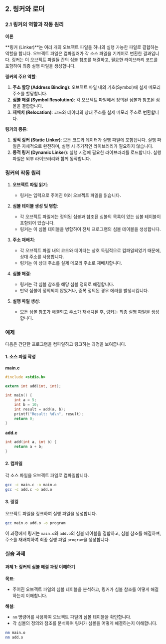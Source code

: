 ## 2. 링커와 로더

### 2.1 링커의 역할과 작동 원리

**이론**

**링커 (Linker)**는 여러 개의 오브젝트 파일을 하나의 실행 가능한 파일로 결합하는 역할을 합니다. 오브젝트 파일은 컴파일러가 각 소스 파일을 기계어로 변환한 결과입니다. 링커는 이 오브젝트 파일들 간의 심볼 참조를 해결하고, 필요한 라이브러리 코드를 포함하여 최종 실행 파일을 생성합니다.

**링커의 주요 역할**:
1. **주소 할당 (Address Binding)**: 오브젝트 파일 내의 기호(Symbol)에 실제 메모리 주소를 할당합니다.
2. **심볼 해결 (Symbol Resolution)**: 각 오브젝트 파일에서 정의된 심볼과 참조된 심볼을 결합합니다.
3. **재배치 (Relocation)**: 코드와 데이터의 상대 주소를 실제 메모리 주소로 변환합니다.

**링커의 종류**:
1. **정적 링커 (Static Linker)**: 모든 코드와 데이터가 실행 파일에 포함됩니다. 실행 파일은 자체적으로 완전하며, 실행 시 추가적인 라이브러리가 필요하지 않습니다.
2. **동적 링커 (Dynamic Linker)**: 실행 시점에 필요한 라이브러리를 로드합니다. 실행 파일은 외부 라이브러리와 함께 동작합니다.

### 링커의 작동 원리

1. **오브젝트 파일 읽기**:
   - 링커는 입력으로 주어진 여러 오브젝트 파일을 읽습니다.

2. **심볼 테이블 생성 및 병합**:
   - 각 오브젝트 파일에는 정의된 심볼과 참조된 심볼의 목록이 있는 심볼 테이블이 포함되어 있습니다.
   - 링커는 이 심볼 테이블을 병합하여 전체 프로그램의 심볼 테이블을 생성합니다.

3. **주소 재배치**:
   - 각 오브젝트 파일 내의 코드와 데이터는 상호 독립적으로 컴파일되었기 때문에, 상대 주소를 사용합니다.
   - 링커는 이 상대 주소를 실제 메모리 주소로 재배치합니다.

4. **심볼 해결**:
   - 링커는 각 심볼 참조를 해당 심볼 정의로 해결합니다.
   - 만약 심볼이 정의되지 않았거나, 중복 정의된 경우 에러를 발생시킵니다.

5. **실행 파일 생성**:
   - 모든 심볼 참조가 해결되고 주소가 재배치된 후, 링커는 최종 실행 파일을 생성합니다.

### 예제

다음은 간단한 프로그램을 컴파일하고 링크하는 과정을 보여줍니다.

#### 1. 소스 파일 작성

**main.c**

```c
#include <stdio.h>

extern int add(int, int);

int main() {
    int a = 5;
    int b = 10;
    int result = add(a, b);
    printf("Result: %d\n", result);
    return 0;
}
```

**add.c**

```c
int add(int a, int b) {
    return a + b;
}
```

#### 2. 컴파일

각 소스 파일을 오브젝트 파일로 컴파일합니다.

```sh
gcc -c main.c -o main.o
gcc -c add.c -o add.o
```

#### 3. 링킹

오브젝트 파일을 링크하여 실행 파일을 생성합니다.

```sh
gcc main.o add.o -o program
```

이 과정에서 링커는 `main.o`와 `add.o`의 심볼 테이블을 결합하고, 심볼 참조를 해결하며, 주소를 재배치하여 최종 실행 파일 `program`을 생성합니다.

### 실습 과제

#### 과제 1: 링커의 심볼 해결 과정 이해하기

**목표**:
- 주어진 오브젝트 파일의 심볼 테이블을 분석하고, 링커가 심볼 참조를 어떻게 해결하는지 이해합니다.

**해설**:
- `nm` 명령어를 사용하여 오브젝트 파일의 심볼 테이블을 확인합니다.
- 각 심볼의 정의와 참조를 분석하여 링커가 심볼을 어떻게 해결하는지 이해합니다.

```sh
nm main.o
nm add.o
```
